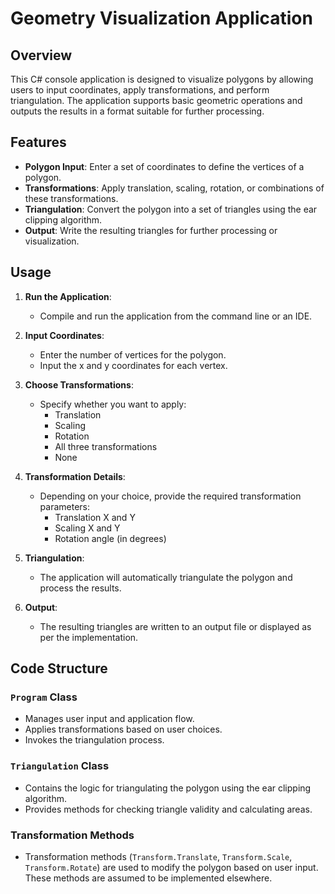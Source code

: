 # Geometry Visualization Application

## Overview

This C# console application is designed to visualize polygons by allowing users to input coordinates, apply transformations, and perform triangulation. The application supports basic geometric operations and outputs the results in a format suitable for further processing.

## Features

- **Polygon Input**: Enter a set of coordinates to define the vertices of a polygon.
- **Transformations**: Apply translation, scaling, rotation, or combinations of these transformations.
- **Triangulation**: Convert the polygon into a set of triangles using the ear clipping algorithm.
- **Output**: Write the resulting triangles for further processing or visualization.

## Usage

1. **Run the Application**:
   - Compile and run the application from the command line or an IDE.

2. **Input Coordinates**:
   - Enter the number of vertices for the polygon.
   - Input the x and y coordinates for each vertex.

3. **Choose Transformations**:
   - Specify whether you want to apply:
     - Translation
     - Scaling
     - Rotation
     - All three transformations
     - None

4. **Transformation Details**:
   - Depending on your choice, provide the required transformation parameters:
     - Translation X and Y
     - Scaling X and Y
     - Rotation angle (in degrees)

5. **Triangulation**:
   - The application will automatically triangulate the polygon and process the results.

6. **Output**:
   - The resulting triangles are written to an output file or displayed as per the implementation.

## Code Structure

### `Program` Class

- Manages user input and application flow.
- Applies transformations based on user choices.
- Invokes the triangulation process.

### `Triangulation` Class

- Contains the logic for triangulating the polygon using the ear clipping algorithm.
- Provides methods for checking triangle validity and calculating areas.

### Transformation Methods

- Transformation methods (`Transform.Translate`, `Transform.Scale`, `Transform.Rotate`) are used to modify the polygon based on user input. These methods are assumed to be implemented elsewhere.




